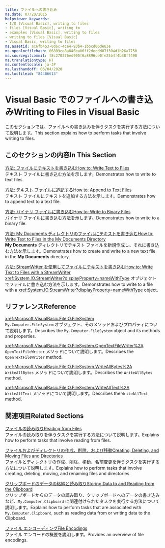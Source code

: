```yaml
---
title: ファイルへの書き込み
ms.date: 07/20/2015
helpviewer_keywords:
- I/O [Visual Basic], writing to files
- files [Visual Basic], writing to
- examples [Visual Basic], writing to files
- writing to files [Visual Basic]
- Visual Basic, writing to files
ms.assetid: ac6fb453-0d6c-4ce4-93b4-1bbcd06de83e
ms.openlocfilehash: 06809ce8a846ea06ff2decdd87f304d1b26a7750
ms.sourcegitcommit: f8c270376ed905f6a8896ce0fe25b4f4b38ff498
ms.translationtype: HT
ms.contentlocale: ja-JP
ms.lasthandoff: 06/04/2020
ms.locfileid: "84406613"
---
```

# <a name="writing-to-files-in-visual-basic"></a><span data-ttu-id="3ab07-102">Visual Basic でのファイルへの書き込み</span><span class="sxs-lookup"><span data-stu-id="3ab07-102">Writing to Files in Visual Basic</span></span>

<span data-ttu-id="3ab07-103">このセクションでは、ファイルへの書き込みを伴うタスクを実行する方法について説明します。</span><span class="sxs-lookup"><span data-stu-id="3ab07-103">This section explains how to perform tasks that involve writing to files.</span></span>  
  
## <a name="in-this-section"></a><span data-ttu-id="3ab07-104">このセクションの内容</span><span class="sxs-lookup"><span data-stu-id="3ab07-104">In This Section</span></span>  

 [<span data-ttu-id="3ab07-105">方法: ファイルにテキストを書き込む</span><span class="sxs-lookup"><span data-stu-id="3ab07-105">How to: Write Text to Files</span></span>](how-to-write-text-to-files.md)  
 <span data-ttu-id="3ab07-106">テキスト ファイルに書き込む方法を示します。</span><span class="sxs-lookup"><span data-stu-id="3ab07-106">Demonstrates how to write to text files.</span></span>  
  
 [<span data-ttu-id="3ab07-107">方法: テキスト ファイルに追記する</span><span class="sxs-lookup"><span data-stu-id="3ab07-107">How to: Append to Text Files</span></span>](how-to-append-to-text-files.md)  
 <span data-ttu-id="3ab07-108">テキスト ファイルにテキストを追加する方法を示します。</span><span class="sxs-lookup"><span data-stu-id="3ab07-108">Demonstrates how to append text to a text file.</span></span>  
  
 [<span data-ttu-id="3ab07-109">方法: バイナリ ファイルに書き込む</span><span class="sxs-lookup"><span data-stu-id="3ab07-109">How to: Write to Binary Files</span></span>](how-to-write-to-binary-files.md)  
 <span data-ttu-id="3ab07-110">バイナリ ファイルに書き込む方法を示します。</span><span class="sxs-lookup"><span data-stu-id="3ab07-110">Demonstrates how to write to a binary file.</span></span>  
  
 [<span data-ttu-id="3ab07-111">方法: My Documents ディレクトリのファイルにテキストを書き込む</span><span class="sxs-lookup"><span data-stu-id="3ab07-111">How to: Write Text to Files in the My Documents Directory</span></span>](how-to-write-text-to-files-in-the-my-documents-directory.md)  
 <span data-ttu-id="3ab07-112">**My Documents** ディレクトリでテキスト ファイルを新規作成し、それに書き込む方法を示します。</span><span class="sxs-lookup"><span data-stu-id="3ab07-112">Demonstrates how to create and write to a new text file in the **My Documents** directory.</span></span>  
  
 [<span data-ttu-id="3ab07-113">方法: StreamWriter を使用してファイルにテキストを書き込む</span><span class="sxs-lookup"><span data-stu-id="3ab07-113">How to: Write Text to Files with a StreamWriter</span></span>](how-to-write-text-to-files-with-a-streamwriter.md)  
 <span data-ttu-id="3ab07-114"><xref:System.IO.StreamWriter?displayProperty=nameWithType> オブジェクトでファイルに書き込む方法を示します。</span><span class="sxs-lookup"><span data-stu-id="3ab07-114">Demonstrates how to write to a file with a <xref:System.IO.StreamWriter?displayProperty=nameWithType> object.</span></span>  
  
## <a name="reference"></a><span data-ttu-id="3ab07-115">リファレンス</span><span class="sxs-lookup"><span data-stu-id="3ab07-115">Reference</span></span>  

 <xref:Microsoft.VisualBasic.FileIO.FileSystem>  
 <span data-ttu-id="3ab07-116">`My.Computer.FileSystem` オブジェクト、そのメソッドおよびプロパティについて説明します。</span><span class="sxs-lookup"><span data-stu-id="3ab07-116">Describes the `My.Computer.FileSystem` object and its methods and properties.</span></span>  
  
 <xref:Microsoft.VisualBasic.FileIO.FileSystem.OpenTextFileWriter%2A>  
 <span data-ttu-id="3ab07-117">`OpenTextFileWriter` メソッドについて説明します。</span><span class="sxs-lookup"><span data-stu-id="3ab07-117">Describes the `OpenTextFileWriter` method.</span></span>  
  
 <xref:Microsoft.VisualBasic.FileIO.FileSystem.WriteAllBytes%2A>  
 <span data-ttu-id="3ab07-118">`WriteAllBytes` メソッドについて説明します。</span><span class="sxs-lookup"><span data-stu-id="3ab07-118">Describes the `WriteAllBytes` method.</span></span>  
  
 <xref:Microsoft.VisualBasic.FileIO.FileSystem.WriteAllText%2A>  
 <span data-ttu-id="3ab07-119">`WriteAllText` メソッドについて説明します。</span><span class="sxs-lookup"><span data-stu-id="3ab07-119">Describes the `WriteAllText` method.</span></span>  
  
## <a name="related-sections"></a><span data-ttu-id="3ab07-120">関連項目</span><span class="sxs-lookup"><span data-stu-id="3ab07-120">Related Sections</span></span>  

 [<span data-ttu-id="3ab07-121">ファイルの読み取り</span><span class="sxs-lookup"><span data-stu-id="3ab07-121">Reading from Files</span></span>](reading-from-files.md)  
 <span data-ttu-id="3ab07-122">ファイルの読み取りを伴うタスクを実行する方法について説明します。</span><span class="sxs-lookup"><span data-stu-id="3ab07-122">Explains how to perform tasks that involve reading from files.</span></span>  
  
 [<span data-ttu-id="3ab07-123">ファイルおよびディレクトリの作成、削除、および移動</span><span class="sxs-lookup"><span data-stu-id="3ab07-123">Creating, Deleting, and Moving Files and Directories</span></span>](creating-deleting-and-moving-files-and-directories.md)  
 <span data-ttu-id="3ab07-124">ファイルとディレクトリの作成、削除、移動、名前変更を伴うタスクを実行する方法について説明します。</span><span class="sxs-lookup"><span data-stu-id="3ab07-124">Explains how to perform tasks that involve creating, deleting, moving, and renaming files and directories.</span></span>  
  
 [<span data-ttu-id="3ab07-125">クリップボードのデータの格納と読み取り</span><span class="sxs-lookup"><span data-stu-id="3ab07-125">Storing Data to and Reading from the Clipboard</span></span>](../computer-resources/storing-data-to-and-reading-from-the-clipboard.md)  
 <span data-ttu-id="3ab07-126">クリップボードからのデータの読み取り、クリップボードへのデータの書き込みなど、`My.Computer.Clipboard` に関連付けられたタスクを実行する方法について説明します。</span><span class="sxs-lookup"><span data-stu-id="3ab07-126">Explains how to perform tasks that are associated with `My.Computer.Clipboard`, such as reading data from or writing data to the Clipboard.</span></span>  
  
 [<span data-ttu-id="3ab07-127">ファイル エンコーディング</span><span class="sxs-lookup"><span data-stu-id="3ab07-127">File Encodings</span></span>](file-encodings.md)  
 <span data-ttu-id="3ab07-128">ファイル エンコードの概要を説明します。</span><span class="sxs-lookup"><span data-stu-id="3ab07-128">Provides an overview of file encodings.</span></span>
